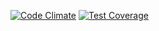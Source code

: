 [![Code Climate](https://codeclimate.com/repos/563aa9286956807c0700063a/badges/7de79df6007332ddc6c1/gpa.svg)](https://codeclimate.com/repos/563aa9286956807c0700063a/feed)
[![Test Coverage](https://codeclimate.com/repos/563aa9286956807c0700063a/badges/7de79df6007332ddc6c1/coverage.svg)](https://codeclimate.com/repos/563aa9286956807c0700063a/coverage)
